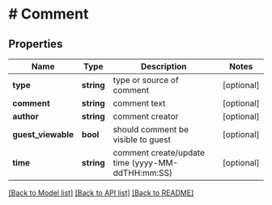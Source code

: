 # # Comment

## Properties

Name | Type | Description | Notes
------------ | ------------- | ------------- | -------------
**type** | **string** | type or source of comment | [optional] 
**comment** | **string** | comment text | [optional] 
**author** | **string** | comment creator | [optional] 
**guest_viewable** | **bool** | should comment be visible to guest | [optional] 
**time** | **string** | comment create/update time (yyyy-MM-ddTHH:mm:SS) | [optional] 

[[Back to Model list]](../../README.md#documentation-for-models) [[Back to API list]](../../README.md#documentation-for-api-endpoints) [[Back to README]](../../README.md)


